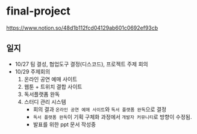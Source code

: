 # final-project
https://www.notion.so/48d1b112fcd04129ab601c0692ef93cb
## 일지
 - 10/27 팀 결성, 협업도구 결정(디스코드), 프로젝트 주제 회의
 - 10/29 주제회의
   1. 온라인 공연 예매 사이트
   2. 웹툰 + 트위치 결합 사이트
   3. 독서플랫폼 완독
   4. 스터디 관리 시스템 
      - 회의 결과 `온라인 공연 예매 사이트`와 `독서 플랫폼 완독`으로 결정
      - `독서 플랫폼 완독`이 기획 구체화 과정에서 `개발자 커뮤니티`로 방향이 수정됨.
      - 발표를 위한 ppt 문서 작성중
 
